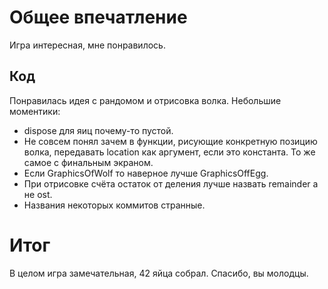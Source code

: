 # Общее впечатление
Игра интересная, мне понравилось.
## Код
Понравилась идея с рандомом и отрисовка волка.
Небольшие моментики:
- dispose для яиц почему-то пустой.
- Не совсем понял зачем в функции, рисующие конкретную позицию волка, передавать location как аргумент, если это константа. То же самое с финальным экраном.
- Если GraphicsOfWolf то наверное лучше GraphicsOffEgg.
- При отрисовке счёта остаток от деления лучше назвать remainder а не ost.
- Названия некоторых коммитов странные.
# Итог
В целом игра замечательная, 42 яйца собрал.
Спасибо, вы молодцы.
